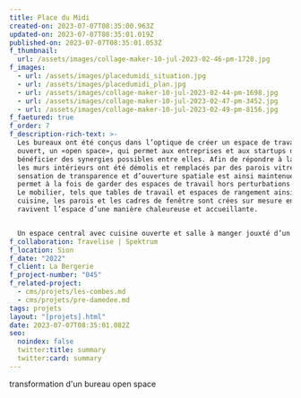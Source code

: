 ```yaml
---
title: Place du Midi
created-on: 2023-07-07T08:35:00.963Z
updated-on: 2023-07-07T08:35:01.019Z
published-on: 2023-07-07T08:35:01.053Z
f_thumbnail:
  url: /assets/images/collage-maker-10-jul-2023-02-46-pm-1728.jpg
f_images:
  - url: /assets/images/placedumidi_situation.jpg
  - url: /assets/images/placedumidi_plan.jpg
  - url: /assets/images/collage-maker-10-jul-2023-02-44-pm-1698.jpg
  - url: /assets/images/collage-maker-10-jul-2023-02-47-pm-3452.jpg
  - url: /assets/images/collage-maker-10-jul-2023-02-49-pm-8156.jpg
f_faetured: true
f_order: 7
f_description-rich-text: >-
  Les bureaux ont été conçus dans l’optique de créer un espace de travail
  ouvert, un «open space», qui permet aux entreprises et aux startups de pouvoir
  bénéficier des synergies possibles entre elles. Afin de répondre à la demande,
  les murs intérieurs ont été démolis et remplacés par des parois vitrées. La
  sensation de transparence et d’ouverture spatiale est ainsi maintenue et
  permet à la fois de garder des espaces de travail hors perturbations sonores.
  Le mobilier, tels que tables de travail et espaces de rangement ainsi que la
  cuisine, les parois et les cadres de fenêtre sont crées sur mesure en bois et
  ravivent l’espace d’une manière chaleureuse et accueillante.


  Un espace central avec cuisine ouverte et salle à manger jouxté d’un espace de jeux et repos ont été pensés offrant un cadre de travail agréable. Pour permettre une privacité au sein de cet espace ouvert, comme les réunions, quelques espaces fermés sont conçus.
f_collaboration: Travelise | Spektrum
f_location: Sion
f_date: "2022"
f_client: La Bergerie
f_project-number: "045"
f_related-project:
  - cms/projets/les-combes.md
  - cms/projets/pre-damedee.md
tags: projets
layout: "[projets].html"
date: 2023-07-07T08:35:01.082Z
seo:
  noindex: false
  twitter:title: summary
  twitter:card: summary
---
```

t﻿ransformation d'un bureau open space